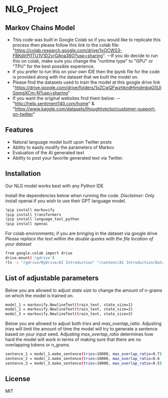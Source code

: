 # NLG_Project
## Markov Chains Model

- This code was built in Google Colab so if you would like to replicate this process then please follow this link to the colab file: "https://colab.research.google.com/drive/1xOCWS3-FBKdIrPI1TU1V1D2yrGAna36O?usp=sharing".
--If you do decide to run this on colab, make sure you change the "runtime type" to "GPU" or "TPU" for the best possible experience.
- If you prefer to run this on your own IDE then the ipynb file for the code is provided along with the dataset that we built the model on.
- Please find the datasets used to train the model at this google drive link "https://drive.google.com/drive/folders/1oZCwQFwzhkndHimdmbqG5UISqmgXCm-N?usp=sharing"
- If you want the original websites find them below:
-- "http://help.sentiment140.com/home" & "https://www.kaggle.com/datasets/thoughtvector/customer-support-on-twitter"


## Features

- Natural language model built upon Twitter posts
- Ability to easily modify the parameters of Markov
- Evaluation of the AI generated text
- Ability to post your favorite generated text via Twitter.

## Installation

Our NLG model works best with any Python IDE

Install the dependencies below when running the code.
*Disclaimer:* Only install openai if you wish to use their GPT language model.

```bash
!pip install markovify
!pip install transformers
!pip install language_tool_python
!pip install openai
```

For colab environments; if you are bringing in the dataset via google drive
*Please replace the text within the double quotes with the file location of your dataset*

```sh
from google.colab import drive
drive.mount('/gdrive')
!ln -s "/gdrive/MyDrive/AI Introduction" "/content/AI Introduction/Datasets"
```
## List of adjustable parameters
Below you are allowed to adjust *state size* to change the amount of n-grams on which the model is trained on.
```bash
model_1 = markovify.NewlineText(train_text, state_size=1)
model_2 = markovify.NewlineText(train_text, state_size=2)
model_3 = markovify.NewlineText(train_text, state_size=3)
```
Below you are allowed to adjust both *tries* and *max_overlap_ratio*. Adjusting *tries* will limit the amount of time the model will try to generate a sentence based on your input seed. Adjusting *max_overlap_ratio* determines how hard the model will work in terms of making sure that there are no overlapping tokens or n_grams.

```bash
sentence_1 = model_1.make_sentence(tries=10000, max_overlap_ratio=0.7)
sentence_2 = model_2.make_sentence(tries=10000, max_overlap_ratio=0.6
sentence_3 = model_3.make_sentence(tries=10000, max_overlap_ratio=0.5)
```

## License

MIT
